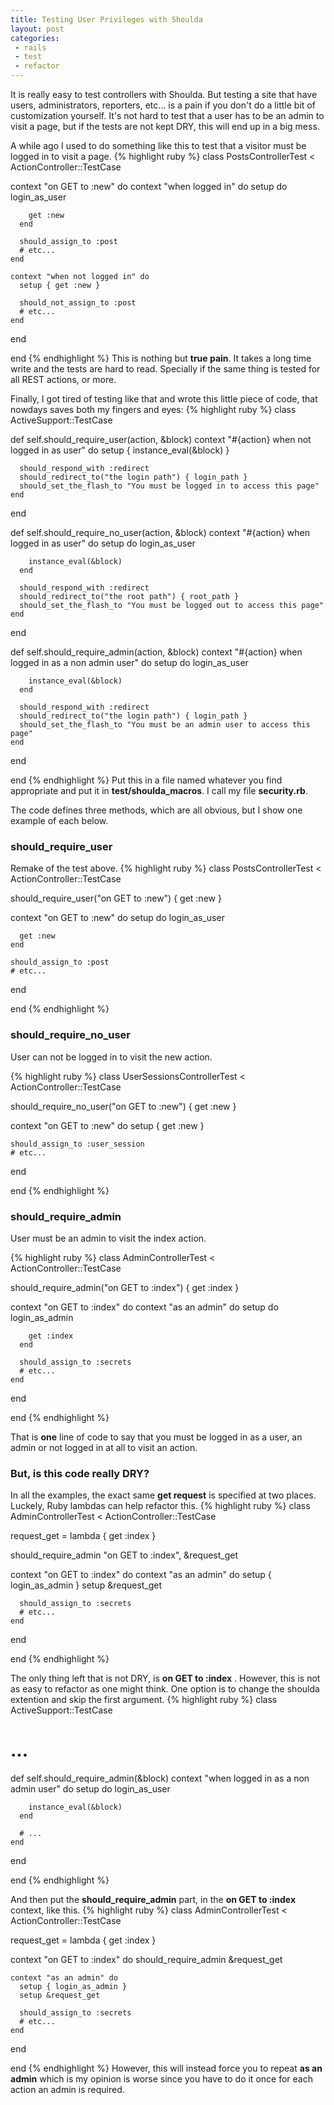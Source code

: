 ```yaml
---
title: Testing User Privileges with Shoulda
layout: post
categories:
 - rails
 - test
 - refactor
---
```


It is really easy to test controllers with Shoulda. But testing a site
that have users, administrators, reporters, etc... is a pain if you
don't do a little bit of customization yourself. It's not hard to test
that a user has to be an admin to visit a page, but if the tests are
not kept DRY, this will end up in a big mess.

A while ago I used to do something like this to test that a visitor
must be logged in to visit a page.
{% highlight ruby %}
class PostsControllerTest < ActionController::TestCase

  context "on GET to :new" do
    context "when logged in" do
      setup do
        login_as_user

        get :new
      end

      should_assign_to :post
      # etc...
    end

    context "when not logged in" do
      setup { get :new }

      should_not_assign_to :post
      # etc...
    end
  end

end
{% endhighlight %}
This is nothing but **true pain**. It takes a long time write and the
tests are hard to read. Specially if the same thing is tested for all
REST actions, or more.

Finally, I got tired of testing like that and wrote this little piece
of code, that nowdays saves both my fingers and eyes:
{% highlight ruby %}
class ActiveSupport::TestCase

  def self.should_require_user(action, &block)
    context "#{action} when not logged in as user" do
      setup { instance_eval(&block) }

      should_respond_with :redirect
      should_redirect_to("the login path") { login_path }
      should_set_the_flash_to "You must be logged in to access this page"
    end
  end

  def self.should_require_no_user(action, &block)
    context "#{action} when logged in as user" do
      setup do
        login_as_user

        instance_eval(&block)
      end

      should_respond_with :redirect
      should_redirect_to("the root path") { root_path }
      should_set_the_flash_to "You must be logged out to access this page"
    end
  end

  def self.should_require_admin(action, &block)
    context "#{action} when logged in as a non admin user" do
      setup do
        login_as_user

        instance_eval(&block)
      end

      should_respond_with :redirect
      should_redirect_to("the login path") { login_path }
      should_set_the_flash_to "You must be an admin user to access this page"
    end
  end

end
{% endhighlight %}
Put this in a file named whatever you find appropriate and put it in
**test/shoulda_macros**. I call my file **security.rb**.

The code defines three methods, which are all obvious, but I show one
example of each below.

### should_require_user ###
Remake of the test above.
{% highlight ruby %}
class PostsControllerTest < ActionController::TestCase

  should_require_user("on GET to :new") { get :new }

  context "on GET to :new" do
    setup do
      login_as_user

      get :new
    end

    should_assign_to :post
    # etc...
  end

end
{% endhighlight %}

### should_require_no_user ###
User can not be logged in to visit the new action.

{% highlight ruby %}
class UserSessionsControllerTest < ActionController::TestCase

  should_require_no_user("on GET to :new") { get :new }

  context "on GET to :new" do
    setup { get :new }

    should_assign_to :user_session
    # etc...
  end

end
{% endhighlight %}

### should_require_admin ###
User must be an admin to visit the index action.

{% highlight ruby %}
class AdminControllerTest < ActionController::TestCase

  should_require_admin("on GET to :index") { get :index }

  context "on GET to :index" do
    context "as an admin" do
      setup do
        login_as_admin

        get :index
      end

      should_assign_to :secrets
      # etc...
    end
  end

end
{% endhighlight %}

That is **one** line of code to say that you must be logged in as a
user, an admin or not logged in at all to visit an action.

### But, is this code really DRY? ###
In all the examples, the exact same **get request** is specified at two
places. Luckely, Ruby lambdas can help refactor this.
{% highlight ruby %}
class AdminControllerTest < ActionController::TestCase

  request_get = lambda { get :index }
  
  should_require_admin "on GET to :index", &request_get

  context "on GET to :index" do
    context "as an admin" do
      setup { login_as_admin }
      setup &request_get

      should_assign_to :secrets
      # etc...
    end
  end

end
{% endhighlight %}

The only thing left that is not DRY, is **on GET to :index** . However,
this is not as easy to refactor as one might think. One option is to
change the shoulda extention and skip the first argument.
{% highlight ruby %}
class ActiveSupport::TestCase

  # ...

  def self.should_require_admin(&block)
    context "when logged in as a non admin user" do
      setup do
        login_as_user

        instance_eval(&block)
      end

      # ...
    end
  end

end
{% endhighlight %}

And then put the **should_require_admin** part, in the **on GET to :index**
context, like this.
{% highlight ruby %}
class AdminControllerTest < ActionController::TestCase

  request_get = lambda { get :index }
  
  context "on GET to :index" do
    should_require_admin &request_get

    context "as an admin" do
      setup { login_as_admin }
      setup &request_get

      should_assign_to :secrets
      # etc...
    end
  end

end
{% endhighlight %}
However, this will instead force you to repeat **as an admin** which
is my opinion is worse since you have to do it once for each action an
admin is required.
